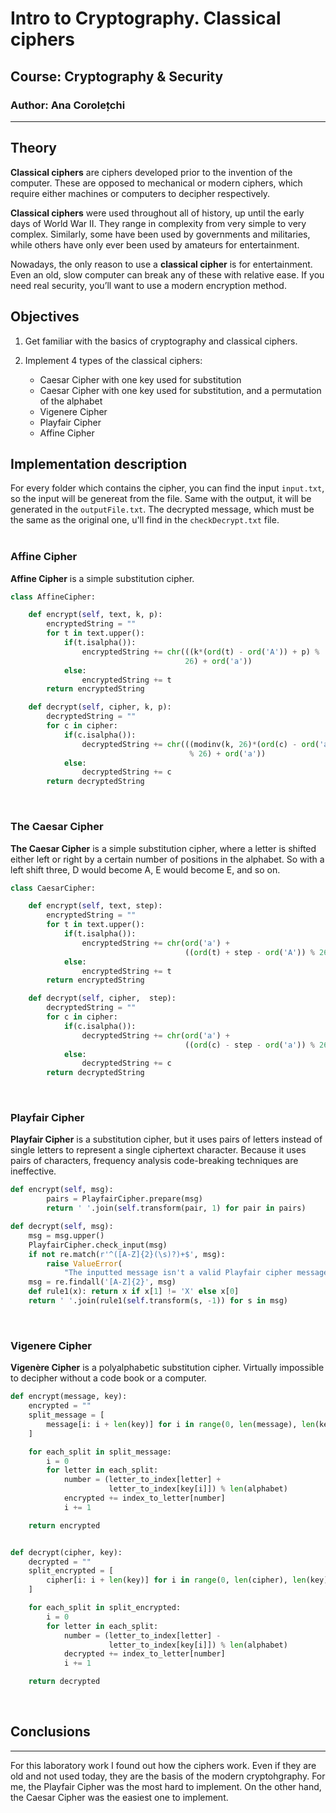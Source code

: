# Intro to Cryptography. Classical ciphers

## Course: Cryptography & Security

### Author: Ana Corolețchi

----

## Theory

**Classical ciphers** are ciphers developed prior to the invention of the computer. These are opposed to mechanical or modern ciphers, which require either machines or computers to decipher respectively.

**Classical ciphers** were used throughout all of history, up until the early days of World War II. They range in complexity from very simple to very complex. Similarly, some have been used by governments and militaries, while others have only ever been used by amateurs for entertainment.

Nowadays, the only reason to use a **classical cipher** is for entertainment. Even an old, slow computer can break any of these with relative ease. If you need real security, you’ll want to use a modern encryption method.

## Objectives

1. Get familiar with the basics of cryptography and classical ciphers.

2. Implement 4 types of the classical ciphers:
    - Caesar Cipher with one key used for substitution
    - Caesar Cipher with one key used for substitution, and a permutation of the alphabet
    - Vigenere Cipher
    - Playfair Cipher
    - Affine Cipher

## Implementation description

For every folder which contains the cipher, you can find the input `input.txt`, so the input will be genereat from the file. Same with the output, it will be generated in the `outputFile.txt`. The decrypted message, which must be the same as the original one, u'll find in the `checkDecrypt.txt` file.  
</br>

### Affine Cipher

**Affine Cipher** is a simple substitution cipher.

```python
class AffineCipher:

    def encrypt(self, text, k, p):
        encryptedString = ""
        for t in text.upper():
            if(t.isalpha()):
                encryptedString += chr(((k*(ord(t) - ord('A')) + p) %
                                       26) + ord('a'))
            else:
                encryptedString += t
        return encryptedString

    def decrypt(self, cipher, k, p):
        decryptedString = ""
        for c in cipher:
            if(c.isalpha()):
                decryptedString += chr(((modinv(k, 26)*(ord(c) - ord('a') - p))
                                        % 26) + ord('a'))
            else:
                decryptedString += c
        return decryptedString
```

</br>

### The Caesar Cipher

**The Caesar Cipher** is a simple substitution cipher, where a letter is shifted either left or right by a certain number of positions in the alphabet. So with a left shift three, D would become A, E would become E, and so on.

```python
class CaesarCipher:

    def encrypt(self, text, step):
        encryptedString = ""
        for t in text.upper():
            if(t.isalpha()):
                encryptedString += chr(ord('a') +
                                       ((ord(t) + step - ord('A')) % 26))
            else:
                encryptedString += t
        return encryptedString

    def decrypt(self, cipher,  step):
        decryptedString = ""
        for c in cipher:
            if(c.isalpha()):
                decryptedString += chr(ord('a') +
                                       ((ord(c) - step - ord('a')) % 26))
            else:
                decryptedString += c
        return decryptedString
```

</br>

### Playfair Cipher

**Playfair Cipher** is a substitution cipher, but it uses pairs of letters instead of single letters to represent a single ciphertext character. Because it uses pairs of characters, frequency analysis code-breaking techniques are ineffective.

```python
def encrypt(self, msg):
        pairs = PlayfairCipher.prepare(msg)
        return ' '.join(self.transform(pair, 1) for pair in pairs)

def decrypt(self, msg):
    msg = msg.upper()
    PlayfairCipher.check_input(msg)
    if not re.match(r'^([A-Z]{2}(\s)?)+$', msg):
        raise ValueError(
            "The inputted message isn't a valid Playfair cipher message")
    msg = re.findall('[A-Z]{2}', msg)
    def rule1(x): return x if x[1] != 'X' else x[0]
    return ' '.join(rule1(self.transform(s, -1)) for s in msg)

```

</br>

### Vigenere Cipher

**Vigenère Cipher** is a polyalphabetic substitution cipher. Virtually impossible to decipher without a code book or a computer.

```python
def encrypt(message, key):
    encrypted = ""
    split_message = [
        message[i: i + len(key)] for i in range(0, len(message), len(key))
    ]

    for each_split in split_message:
        i = 0
        for letter in each_split:
            number = (letter_to_index[letter] +
                      letter_to_index[key[i]]) % len(alphabet)
            encrypted += index_to_letter[number]
            i += 1

    return encrypted


def decrypt(cipher, key):
    decrypted = ""
    split_encrypted = [
        cipher[i: i + len(key)] for i in range(0, len(cipher), len(key))
    ]

    for each_split in split_encrypted:
        i = 0
        for letter in each_split:
            number = (letter_to_index[letter] -
                      letter_to_index[key[i]]) % len(alphabet)
            decrypted += index_to_letter[number]
            i += 1

    return decrypted
```

</br>

## Conclusions

----

For this laboratory work I found out how the ciphers work. Even if they are old and not used today, they are the basis of the modern cryptohgraphy. For me, the Playfair Cipher was the most hard to implement. On the other hand, the Caesar Cipher was the easiest one to implement.
